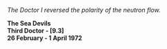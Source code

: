_The Doctor_ _I reversed the polarity of the neutron flow._

**The Sea Devils  
Third Doctor - [9.3]  
26 February - 1 April 1972**
